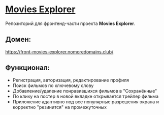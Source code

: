 # [Movies Explorer](https://front-movies-explorer.nomoredomains.club/)
Репозиторий для фронтенд-части проекта **Movies Explorer**.
  
## Домен:
https://front-movies-explorer.nomoredomains.club/

## Функционал:
- Регистрация, авторизация, редактирование профиля
- Поиск фильмов по ключевому слову
- Добавление/удаление понравившихся фильмов в "Сохранённые"
- По клику на постер в новой вкладке открывается трейлер фильма
- Приложение адаптивно под все популярные разрешения экрана и корректно "резинится" на промежуточных
